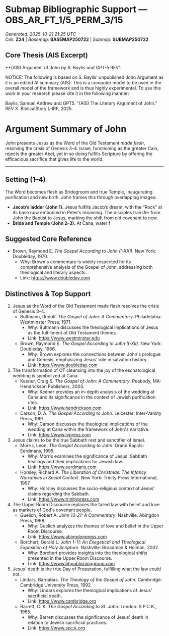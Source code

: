 # Submap Bibliographic Support — OBS_AR_FT_1/5_PERM_3/15
_Generated: 2025-10-21 21:25 UTC_  
_Cell_: **Z24**   |   _Basemap_: **BASEMAP250722**   |   _Submap_: **SUBMAP250722**

## Core Thesis (AIS Excerpt)
**(AIS) Argument of John
*by S. Baylis and GPT-5*
REV1

NOTICE: The following is based on S. Baylis' unpublished John Argument as it is an edited AI summary (AIS). This is a computer model to be used in the overall model of the framework and is thus highly experimental. To use this work in your research please cite it in the following manner:

Baylis, Samuel Andrew and GPT5. "(AIS) The Literary Argument of John." REV X. BiblicalStory L-IRF, 2025.





# Argument Summary of John

John presents Jesus as the Word of the Old Testament *made flesh*, resolving the crisis of Genesis 3–4. Israel, functioning as the greater Cain, rejects the greater Abel, yet in so doing fulfills Scripture by offering the efficacious sacrifice that gives life to the world.

---

## Setting (1–4)

The Word becomes flesh as Bridegroom and true Temple, inaugurating purification and new birth. John frames this through overlapping images:  

- **Jacob’s ladder (John 1).** Jesus fulfills Jacob’s dream, with the “Rock” at its base now embodied in Peter’s renaming. The disciples transfer from John the Baptist to Jesus, marking the shift from old covenant to new.  
- **Bride and Temple (John 2–3).** At Cana, water f

## Suggested Core Reference
- Brown, Raymond E. *The Gospel According to John (I-XXI)*. New York: Doubleday, 1970.
  - Why: Brown's commentary is widely respected for its comprehensive analysis of the Gospel of John, addressing both theological and literary aspects.
  - Link: https://www.doubleday.com

## Distinctives & Top Support
1. Jesus as the Word of the Old Testament made flesh resolves the crisis of Genesis 3–4.
   - Bultmann, Rudolf. *The Gospel of John: A Commentary*. Philadelphia: Westminster Press, 1971.
     - Why: Bultmann discusses the theological implications of Jesus as the fulfillment of Old Testament themes.
     - Link: https://www.westminster.edu
   - Brown, Raymond E. *The Gospel According to John (I-XII)*. New York: Doubleday, 1966.
     - Why: Brown explores the connections between John's prologue and Genesis, emphasizing Jesus' role in salvation history.
     - Link: https://www.doubleday.com
2. The transformation of OT cleansing into the joy of the eschatological wedding is symbolized at Cana.
   - Keener, Craig S. *The Gospel of John: A Commentary*. Peabody, MA: Hendrickson Publishers, 2003.
     - Why: Keener provides an in-depth analysis of the wedding at Cana and its significance in the context of Jewish purification rites.
     - Link: https://www.hendrickson.com
   - Carson, D. A. *The Gospel According to John*. Leicester: Inter-Varsity Press, 1991.
     - Why: Carson discusses the theological implications of the wedding at Cana within the framework of John's narrative.
     - Link: https://www.ivpress.com
3. Jesus claims to be the true Sabbath rest and sanctifier of Israel.
   - Morris, Leon. *The Gospel According to John*. Grand Rapids: Eerdmans, 1995.
     - Why: Morris examines the significance of Jesus' Sabbath healings and their implications for Jewish law.
     - Link: https://www.eerdmans.com
   - Horsley, Richard A. *The Liberation of Christmas: The Infancy Narratives in Social Context*. New York: Trinity Press International, 1997.
     - Why: Horsley discusses the socio-religious context of Jesus' claims regarding the Sabbath.
     - Link: https://www.trinitypress.com
4. The Upper Room Discourse replaces the failed law with belief and love as markers of God's covenant people.
   - Guelich, Robert A. *John 13-21: A Commentary*. Nashville: Abingdon Press, 1998.
     - Why: Guelich analyzes the themes of love and belief in the Upper Room Discourse.
     - Link: https://www.abingdonpress.com
   - Borchert, Gerald L. *John 1-11: An Exegetical and Theological Exposition of Holy Scripture*. Nashville: Broadman & Holman, 2002.
     - Why: Borchert provides insights into the theological shifts presented in the Upper Room Discourse.
     - Link: https://www.bhpublishinggroup.com
5. Jesus' death is the true Day of Preparation, fulfilling what the law could not.
   - Lindars, Barnabas. *The Theology of the Gospel of John*. Cambridge: Cambridge University Press, 1992.
     - Why: Lindars explores the theological implications of Jesus' sacrificial death.
     - Link: https://www.cambridge.org
   - Barrett, C. K. *The Gospel According to St. John*. London: S.P.C.K., 1955.
     - Why: Barrett discusses the significance of Jesus' death in relation to Jewish sacrificial practices.
     - Link: https://www.spc.k.org
